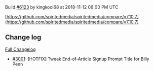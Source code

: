 Build [#6123](https://circleci.com/gh/spiritedmedia/spiritedmedia/6123) by kingkool68 at 2018-11-12 06:00 PM UTC

[https://github.com/spiritedmedia/spiritedmedia/compare/v7.10.7](https://github.com/spiritedmedia/spiritedmedia/compare/v7.10.7)
## Change log
[Full Changelog](git@github.com:spiritedmedia/spiritedmedia.git/compare/v7.10.6...v7.10.7)

 - [#3001](git@github.com:spiritedmedia/spiritedmedia.git/pull/3001): [HOTFIX] Tweak End-of-Article Signup Prompt Title for Billy Penn
